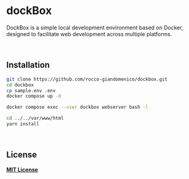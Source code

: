 # dockBox
DockBox is a simple local development environment based on Docker, designed to facilitate web development across multiple platforms.

&nbsp;

<!-- ----------------------------------------------------------------------- -->

## Installation
```bash
git clone https://github.com/rocco-giandomenico/dockbox.git
cd dockbox
cp sample.env .env
docker compose up -d
```

```bash
docker compose exec --user dockbox webserver bash -l

cd ../../var/www/html
yarn install
```

&nbsp;

<!-- ----------------------------------------------------------------------- -->

## License

**[MIT License](LICENSE)**
